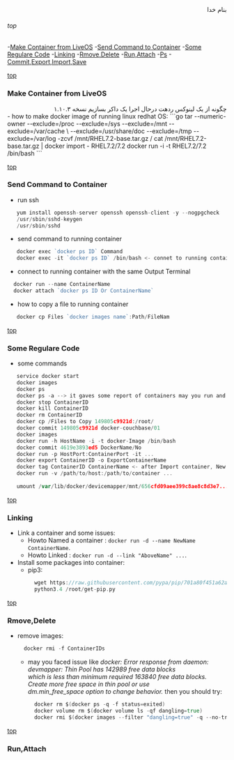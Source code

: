 <div dir="rtl">بنام خدا</div>

###### top

-[Make Container from LiveOS](#make-container-from-liveos)
-[Send Command to Container](#send-command-to-container)
-[Some Regulare Code](#some-regulare-code)
-[Linking](#linking)
-[Rmove,Delete](#rmovedelete)
-[Run,Attach](#runattach)
-[Ps](#ps)
-[Commit,Export,Import,Save](#commitexportimportsave)


[top](#top)
### Make Container from LiveOS

<div dir="rtl">چگونه از یک لینوکس ردهت درحال اجرا یک داکر بسازیم نسخه ۱.۱۰.۳</div>
- how to make docker image of running linux redhat OS:
```go
   tar --numeric-owner --exclude=/proc --exclude=/sys --exclude=/mnt --exclude=/var/cache \
       --exclude=/usr/share/doc --exclude=/tmp --exclude=/var/log -zcvf /mnt/RHEL7.2-base.tar.gz /
   cat /mnt/RHEL7.2-base.tar.gz | docker import - RHEL7.2/7.2
   docker run -i -t RHEL7.2/7.2 /bin/bash
```

[top](#top)       
### Send Command to Container
- run ssh
```go
   yum install openssh-server openssh openssh-client -y --nogpgcheck
   /usr/sbin/sshd-keygen
   /usr/sbin/sshd
```
- send command to running container
```go
   docker exec `docker ps ID` Command
   docker exec -it `docker ps ID` /bin/bash <- connet to running container
```
- connect to running container with the same Output Terminal
```go
  docker run --name ContainerName
  docker attach `docker ps ID Or ContainerName`
```
- how to copy a file to running container
```go
   docker cp Files `docker images name`:Path/FileNam
``` 
[top](#top)       
### Some Regulare Code
- some commands
```go
   service docker start
   docker images
   docker ps
   docker ps -a --> it gaves some report of containers may you run and exit them but they still busy.
   docker stop ContainerID
   docker kill ContainerID
   docker rm ContainerID
   docker cp /Files to Copy 149805c9921d:/root/
   docker commit 149805c9921d docker-couchbase/01
   docker images
   docker run -h HostName -i -t docker-Image /bin/bash
   docker commit 4619e3893ed5 DockerName/No
   docker run -p HostPort:ContainerPort -it ...
   docker export ContainerID -o ExportContainerName
   docker tag ContainerID ContainerName <- after Import container, New Container has None Name
   docker run -v /path/to/host:/path/to/container ...
   
   umount /var/lib/docker/devicemapper/mnt/656cfd09aee399c8ae8c8d3e7...
```

[top](#top)       
### Linking
- Link a container and some issues:
   - Howto Named a container : `docker run -d --name NewName ContainerName`.
   - Howto Linked : `docker run -d --link "AboveName" ...`.
- Install some packages into container:
  - pip3:
    ```go
      wget https://raw.githubusercontent.com/pypa/pip/701a80f451a62aadf4eeb21f371b45424821582b/contrib/get-pip.py -O /root/get-pip.py
      python3.4 /root/get-pip.py
    ```
[top](#top)       
### Rmove,Delete
- remove images:
  ```go
    docker rmi -f ContainerIDs
  ```
    - may you faced issue like _docker: Error response from daemon: devmapper: Thin Pool has 142989 free data blocks \
       which is less than minimum required 163840 free data blocks. Create more free space in thin pool or use \
       dm.min_free_space option to change behavior._ then you should try:
       ```go
         docker rm $(docker ps -q -f status=exited)
         docker volume rm $(docker volume ls -qf dangling=true)
         docker rmi $(docker images --filter "dangling=true" -q --no-trunc)
       ```
       
[top](#top)       
### Run,Attach


